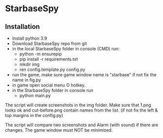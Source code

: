 # StarbaseSpy
## Installation
- Install python 3.9 
- Download StarbaseSpy repo from git
- in the local StarbaseSpy folder in console (CMD) run: 
  - python -m ensurepip
  - pip install -r requirements.txt
  - mkdir img
  - ren config.template.py config.py
- run the game, make sure game window name is "starbase" if not fix the name in fig.py
- in game open social menu O hotkey. 
- in the StarbaseSpy folder in console run
  - python main.py
 
 The script will create screenshots in the img folder. Make sure that 1.png looks ok and cut-before.png contain names from the list. (if not fix the left & top margins in the config.py)
 
 
 The script will compare two screenshots and Alarm (with sound) if there are changes. 
 The game window must NOT be minimized. 
